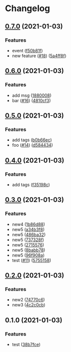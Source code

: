 # Changelog

## [0.7.0](https://www.github.com/bharathkkb/test-go-releaser/compare/v0.6.0...v0.7.0) (2021-01-03)


### Features

* event ([f50b81f](https://www.github.com/bharathkkb/test-go-releaser/commit/f50b81fc710b19aaaef683521b6bff6df729b8ff))
* new feature ([#18](https://www.github.com/bharathkkb/test-go-releaser/issues/18)) ([5a4ff8f](https://www.github.com/bharathkkb/test-go-releaser/commit/5a4ff8f702804f57ca34b1761877ce960894d44e))

## [0.6.0](https://www.github.com/bharathkkb/test-go-releaser/compare/v0.5.0...v0.6.0) (2021-01-03)


### Features

* add msg ([1880008](https://www.github.com/bharathkkb/test-go-releaser/commit/1880008429def45547f6d4f70230aad6c6bbf082))
* bar ([#16](https://www.github.com/bharathkkb/test-go-releaser/issues/16)) ([4810cf3](https://www.github.com/bharathkkb/test-go-releaser/commit/4810cf3bb40f2b8bd309567d9caf26da23f0eb73))

## [0.5.0](https://www.github.com/bharathkkb/test-go-releaser/compare/v0.4.0...v0.5.0) (2021-01-03)


### Features

* add tags ([b0b66ec](https://www.github.com/bharathkkb/test-go-releaser/commit/b0b66ecfbc912cb17821e0e5c5fa7f5c938eeae9))
* foo ([#14](https://www.github.com/bharathkkb/test-go-releaser/issues/14)) ([d584434](https://www.github.com/bharathkkb/test-go-releaser/commit/d584434a252322b60b93e8eca2aac13c66132d0d))

## [0.4.0](https://www.github.com/bharathkkb/test-go-releaser/compare/v0.3.0...v0.4.0) (2021-01-03)


### Features

* add tags ([f35198c](https://www.github.com/bharathkkb/test-go-releaser/commit/f35198ca6f1eb73f30ce50b61b56f7d46a3a3d0c))

## [0.3.0](https://www.github.com/bharathkkb/test-go-releaser/compare/v0.2.0...v0.3.0) (2021-01-03)


### Features

* new4 ([1b86d88](https://www.github.com/bharathkkb/test-go-releaser/commit/1b86d887859acad866c81e3b11ee076a9be07ab8))
* new5 ([a34b3f8](https://www.github.com/bharathkkb/test-go-releaser/commit/a34b3f85527568e5f103d733c936ed5364863e4e))
* new5 ([486ba32](https://www.github.com/bharathkkb/test-go-releaser/commit/486ba324e478339cd0d91a0f59b21a9890467384))
* new5 ([737328f](https://www.github.com/bharathkkb/test-go-releaser/commit/737328fada4d590844d26e38346287b092aabc94))
* new5 ([2715576](https://www.github.com/bharathkkb/test-go-releaser/commit/2715576a4aed53e0319a13707383f1044f40e5a2))
* new5 ([8babb78](https://www.github.com/bharathkkb/test-go-releaser/commit/8babb780a5eada2a4cb0c86ba2495d2ae7c93219))
* new5 ([96f908a](https://www.github.com/bharathkkb/test-go-releaser/commit/96f908a425b9fc3a62fddc69fe9894dc840ebc9a))
* test ([#11](https://www.github.com/bharathkkb/test-go-releaser/issues/11)) ([5755158](https://www.github.com/bharathkkb/test-go-releaser/commit/5755158acb55eb8df65bb8b0c84800b525f2c21f))

## [0.2.0](https://www.github.com/bharathkkb/test-go-releaser/compare/v0.1.0...v0.2.0) (2021-01-03)


### Features

* new2 ([74770c6](https://www.github.com/bharathkkb/test-go-releaser/commit/74770c6f48518dbf7a4cd1d8ca6c195ebb17fcef))
* new3 ([4c2c0cb](https://www.github.com/bharathkkb/test-go-releaser/commit/4c2c0cb7d5193b91b22ab1ccb7f5af10c78175d7))

## 0.1.0 (2021-01-03)


### Features

* test ([38b7fce](https://www.github.com/bharathkkb/test-go-releaser/commit/38b7fcea30db6fa3157bd98f19cbe4437e2620fe))

